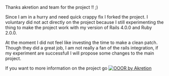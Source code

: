 Thanks akretion and team for the project !! ;)

Since I am in a hurry and need quick crappy fix I forked the project.
I voluntary did not act directly on the project because I still experimenting the thing
to make the project work with my version of Rails 4.0.0 and Ruby 2.0.0. 

At the moment I did not feel like investing the time to make a clean patch.
Though they did a great job, I am not really a fan of the rails integration,
if my experiment are successfull I will propose some changes to the main project.

If you want to more information on the project go [![OOOR by Akretion](https://s3.amazonaws.com/akretion/assets/ooor_by_akretion.png)](http://akretion.com)
